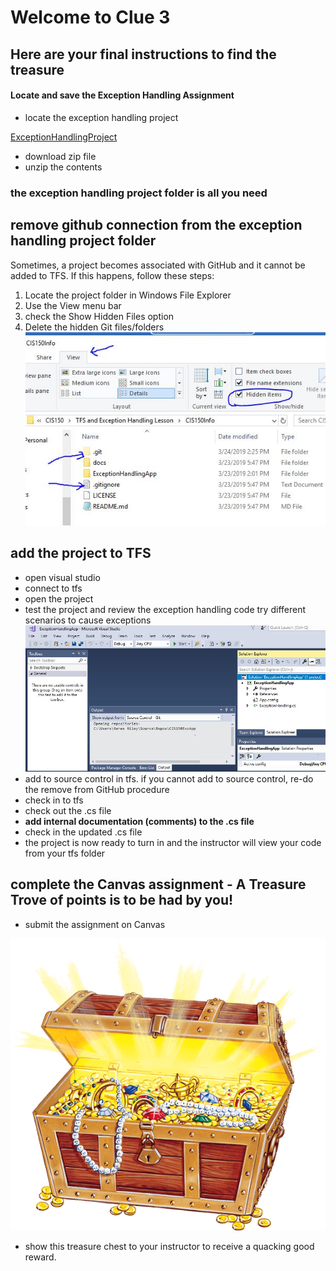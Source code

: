 # Welcome to Clue 3

## Here are your final instructions to find the treasure

#### Locate and save the Exception Handling Assignment
- locate the exception handling project

[ExceptionHandlingProject](https://github.com/OTC-CISRiley/CIS150Info)
- download zip file 
- unzip the contents
### the exception handling project folder is all you need

## remove github connection from the exception handling project folder
Sometimes, a project becomes associated with GitHub and it cannot be added to TFS. If this happens, follow these steps:
1. Locate the project folder in Windows File Explorer
2. Use the View menu bar
3. check the Show Hidden Files option
4. Delete the hidden Git files/folders
![Example Git Association](gitassociation.JPG)

## add the project to TFS 
- open visual studio
- connect to tfs
- open the project
- test the project and review the exception handling code try different scenarios to cause exceptions
![Visual Studio Project](visualstudio.JPG)
- add to source control in tfs. if you cannot add to source control, re-do the remove from GitHub procedure
- check in to tfs
- check out the .cs file
- **add internal documentation (comments) to the .cs file**
- check in the updated .cs file
- the project is now ready to turn in and the instructor will view your code from your tfs folder

## complete the Canvas assignment - A Treasure Trove of points is to be had by you!
- submit the assignment on Canvas

![Treasure](treasure_chest_PNG41.png)

- show this treasure chest to your instructor to receive a quacking good reward.
